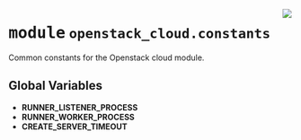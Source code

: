 <!-- markdownlint-disable -->

<a href="../src/github_runner_manager/openstack_cloud/constants.py#L0"><img align="right" style="float:right;" src="https://img.shields.io/badge/-source-cccccc?style=flat-square"></a>

# <kbd>module</kbd> `openstack_cloud.constants`
Common constants for the Openstack cloud module. 

**Global Variables**
---------------
- **RUNNER_LISTENER_PROCESS**
- **RUNNER_WORKER_PROCESS**
- **CREATE_SERVER_TIMEOUT**


